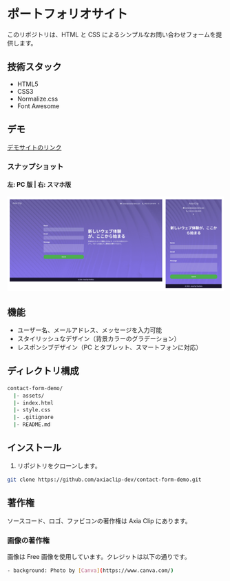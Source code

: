# ポートフォリオサイト

このリポジトリは、HTML と CSS によるシンプルなお問い合わせフォームを提供します。

## 技術スタック

- HTML5
- CSS3
- Normalize.css
- Font Awesome

## デモ

[デモサイトのリンク](https://axiaclip-dev.github.io/contact-form-demo/)

### スナップショット

#### 左: PC 版 | 右: スマホ版

![デモサイトイメージ](./assets/demo/contact-form-demo.png)

## 機能

- ユーザー名、メールアドレス、メッセージを入力可能
- スタイリッシュなデザイン（背景カラーのグラデーション）
- レスポンシブデザイン（PC とタブレット、スマートフォンに対応）

## ディレクトリ構成

```bash
contact-form-demo/
  |- assets/
  |- index.html
  |- style.css
  |- .gitignore
  |- README.md
```

## インストール

1. リポジトリをクローンします。

```bash
git clone https://github.com/axiaclip-dev/contact-form-demo.git
```

## 著作権

ソースコード、ロゴ、ファビコンの著作権は Axia Clip にあります。

### 画像の著作権

画像は Free 画像を使用しています。クレジットは以下の通りです。

```bash
- background: Photo by [Canva](https://www.canva.com/)
```
